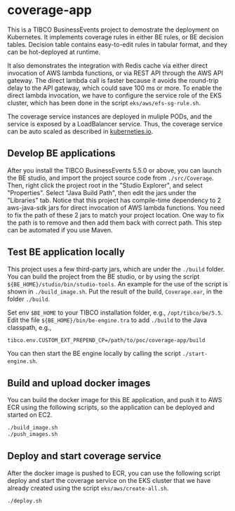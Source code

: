 # coverage-app

This is a TIBCO BusinessEvents project to demostrate the deployment on Kubernetes. It implements coverage rules in either BE rules, or BE decision tables.  Decision table contains easy-to-edit rules in tabular format, and they can be hot-deployed at runtime.  

It also demonstrates the integration with Redis cache via either direct invocation of AWS lambda functions, or via REST API through the AWS API gateway. The direct lambda call is faster because it avoids the round-trip delay to the API gateway, which could save 100 ms or more.  To enable the direct lambda invocation, we have to configure the service role of the EKS cluster, which has been done in the script `eks/aws/efs-sg-rule.sh`.

The coverage service instances are deployed in muliple PODs, and the service is exposed by a LoadBalancer service.  Thus, the coverage service can be auto scaled as described in [kuberneties.io](https://kubernetes.io/docs/tasks/run-application/horizontal-pod-autoscale-walkthrough/).

## Develop BE applications

After you install the TIBCO BusinessEvents 5.5.0 or above, you can launch the BE studio, and import the project source code from `./src/Coverage`.  Then, right click the project root in the "Studio Explorer", and select "Properties". Select "Java Build Path", then edit the jars under the "Libraries" tab.  Notice that this project has compile-time dependency to 2 aws-java-sdk jars for direct invocation of AWS lambda functions.  You need to fix the path of these 2 jars to match your project location. One way to fix the path is to remove and then add them back with correct path.  This step can be automated if you use Maven.

## Test BE application locally

This project uses a few third-party jars, which are under the `./build` folder.  You can build the project from the BE studio, or by using the script `${BE_HOME}/studio/bin/studio-tools`. An example for the use of the script is shown in `./build_image.sh`.  Put the result of the build, `Coverage.ear`, in the folder `./build`.

Set env `$BE_HOME` to your TIBCO installation folder, e.g., `/opt/tibco/be/5.5`. Edit the file `${BE_HOME}/bin/be-engine.tra` to add `./build` to the Java classpath, e.g.,
```bash
tibco.env.CUSTOM_EXT_PREPEND_CP=/path/to/poc/coverage-app/build
```
You can then start the BE engine locally by calling the script `./start-engine.sh`.

## Build and upload docker images
You can build the docker image for this BE application, and push it to AWS ECR using the following scripts, so the application can be deployed and started on EC2.
```bash
./build_image.sh
./push_images.sh
```

## Deploy and start coverage service
After the docker image is pushed to ECR, you can use the following script deploy and start the coverage service on the EKS cluster that we have already created using the script `eks/aws/create-all.sh`.
```bash
./deploy.sh
```

